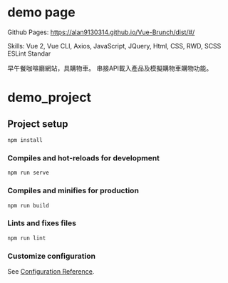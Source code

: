 # demo page
Github Pages:
https://alan9130314.github.io/Vue-Brunch/dist/#/

Skills:
Vue 2, Vue CLI, Axios, JavaScript, JQuery,
Html, CSS, RWD, SCSS
ESLint Standar

早午餐咖啡廳網站，具購物車。
串接API載入產品及模擬購物車購物功能。
































# demo_project

## Project setup
```
npm install
```

### Compiles and hot-reloads for development
```
npm run serve
```

### Compiles and minifies for production
```
npm run build
```

### Lints and fixes files
```
npm run lint
```

### Customize configuration
See [Configuration Reference](https://cli.vuejs.org/config/).

